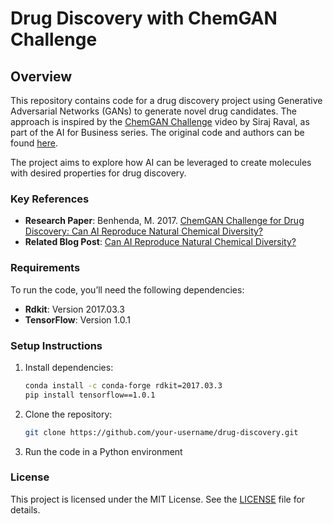 # Drug Discovery with ChemGAN Challenge

## Overview

This repository contains code for a drug discovery project using Generative Adversarial Networks (GANs) to generate novel drug candidates. The approach is inspired by the [ChemGAN Challenge](https://www.youtube.com/watch?v=hY9Bc3mtphs) video by Siraj Raval, as part of the AI for Business series. The original code and authors can be found [here](https://github.com/mostafachatillon/ChemGAN-challenge).

The project aims to explore how AI can be leveraged to create molecules with desired properties for drug discovery.

### Key References
- **Research Paper**: Benhenda, M. 2017. [ChemGAN Challenge for Drug Discovery: Can AI Reproduce Natural Chemical Diversity?](https://arxiv.org/abs/1708.08227)
- **Related Blog Post**: [Can AI Reproduce Natural Chemical Diversity?](https://medium.com/the-ai-lab/chemgan-challenge-for-drug-discovery-can-ai-reproduce-natural-chemical-diversity-8f1f2528ee22)

### Requirements
To run the code, you’ll need the following dependencies:
- **Rdkit**: Version 2017.03.3 
- **TensorFlow**: Version 1.0.1

### Setup Instructions
1. Install dependencies:
   ```bash
   conda install -c conda-forge rdkit=2017.03.3
   pip install tensorflow==1.0.1

2. Clone the repository:
   ```bash
   git clone https://github.com/your-username/drug-discovery.git

3. Run the code in a Python environment


### License
This project is licensed under the MIT License. See the [LICENSE](./LICENSE) file for details.
